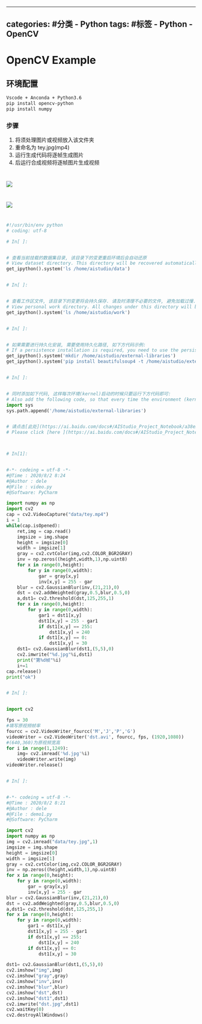 ﻿
---

categories:  #分类
    - Python
tags:   #标签
    - Python
    - OpenCV
---

# OpenCV Example 


<!-- more -->
## 环境配置
```bash
Vscode + Anconda + Python3.6
pip install opencv-python
pip install numpy
```
### 步骤
1. 将须处理图片或视频放入该文件夹
2. 重命名为 tey.jpg(mp4)
3. 运行生成代码将逐帧生成图片
4. 后运行合成视频将逐帧图片生成视频

# ![](https://imgconvert.csdnimg.cn/aHR0cHM6Ly9haS1zdHVkaW8tc3RhdGljLW9ubGluZS5jZG4uYmNlYm9zLmNvbS9mNGVkY2YyMzE5YjI0YjczOTQ0MTc1YWMyOGEzOWY0MzBjN2M4M2I2ZTdiYzQ5ODA4ZGQ4NDE4Yjk1ZDJkZTdi?x-oss-process=image/format,png)
# ![](https://imgconvert.csdnimg.cn/aHR0cHM6Ly9haS1zdHVkaW8tc3RhdGljLW9ubGluZS5jZG4uYmNlYm9zLmNvbS81MjUyMzJmNTkzYmQ0Nzg2OTc1MWRjZDhjZDdhYmM5ZmViMjFmNmY1MmU4NjRhMjI5ZWQ4ZWUxMGI5NjE3Y2Jj?x-oss-process=image/format,png)
# 
```python
#!/usr/bin/env python
# coding: utf-8

# In[ ]:


# 查看当前挂载的数据集目录, 该目录下的变更重启环境后会自动还原
# View dataset directory. This directory will be recovered automatically after resetting environment. 
get_ipython().system('ls /home/aistudio/data')


# In[ ]:


# 查看工作区文件, 该目录下的变更将会持久保存. 请及时清理不必要的文件, 避免加载过慢.
# View personal work directory. All changes under this directory will be kept even after reset. Please clean unnecessary files in time to speed up environment loading.
get_ipython().system('ls /home/aistudio/work')


# In[ ]:


# 如果需要进行持久化安装, 需要使用持久化路径, 如下方代码示例:
# If a persistence installation is required, you need to use the persistence path as the following:
get_ipython().system('mkdir /home/aistudio/external-libraries')
get_ipython().system('pip install beautifulsoup4 -t /home/aistudio/external-libraries')


# In[ ]:


# 同时添加如下代码, 这样每次环境(kernel)启动的时候只要运行下方代码即可:
# Also add the following code, so that every time the environment (kernel) starts, just run the following code:
import sys
sys.path.append('/home/aistudio/external-libraries')


# 请点击[此处](https://ai.baidu.com/docs#/AIStudio_Project_Notebook/a38e5576)查看本环境基本用法.  <br>
# Please click [here ](https://ai.baidu.com/docs#/AIStudio_Project_Notebook/a38e5576) for more detailed instructions. 



# In[1]:


#-*- codeing = utf-8 -*-
#@Time : 2020/8/2 8:24
#@Author : dele
#@File : video.py
#@Software: PyCharm

import numpy as np
import cv2
cap = cv2.VideoCapture("data/tey.mp4")
i = 1
while(cap.isOpened):
    ret,img = cap.read()
    imgsize = img.shape
    height = imgsize[0]
    width = imgsize[1]
    gray = cv2.cvtColor(img,cv2.COLOR_BGR2GRAY)
    inv = np.zeros((height,width,1),np.uint8)
    for x in range(0,height):
        for y in range(0,width):
            gar = gray[x,y]
            inv[x,y] = 255 - gar
    blur = cv2.GaussianBlur(inv,(21,21),0)
    dst = cv2.addWeighted(gray,0.5,blur,0.5,0)
    a,dst1= cv2.threshold(dst,125,255,1)
    for x in range(0,height):
        for y in range(0,width):
            gar1 = dst1[x,y]
            dst1[x,y] = 255 - gar1
            if dst1[x,y] == 255:
                dst1[x,y] = 240
            if dst1[x,y] == 0:
                dst1[x,y] = 30
    dst1= cv2.GaussianBlur(dst1,(5,5),0)
    cv2.imwrite("%d.jpg"%i,dst1)
    print("第%d帧"%i)
    i+=1
cap.release()
print("ok")


# In[ ]:


import cv2

fps = 30
#填写原视频帧率
fourcc = cv2.VideoWriter_fourcc('M','J','P','G')
videoWriter = cv2.VideoWriter('dst.avi', fourcc, fps, (1920,1080))
#(640,360)为原视频宽高
for i in range(1,1249):
    img= cv2.imread('%d.jpg'%i)
    videoWriter.write(img)
videoWriter.release()


# In[ ]:


#-*- codeing = utf-8 -*-
#@Time : 2020/8/2 8:21
#@Author : dele
#@File : demo1.py
#@Software: PyCharm

import cv2
import numpy as np
img = cv2.imread("data/tey.jpg",1)
imgsize = img.shape
height = imgsize[0]
width = imgsize[1]
gray = cv2.cvtColor(img,cv2.COLOR_BGR2GRAY)
inv = np.zeros((height,width,1),np.uint8)
for x in range(0,height):
    for y in range(0,width):
        gar = gray[x,y]
        inv[x,y] = 255 - gar
blur = cv2.GaussianBlur(inv,(21,21),0)
dst = cv2.addWeighted(gray,0.5,blur,0.5,0)
a,dst1= cv2.threshold(dst,125,255,1)
for x in range(0,height):
    for y in range(0,width):
        gar1 = dst1[x,y]
        dst1[x,y] = 255 - gar1
        if dst1[x,y] == 255:
            dst1[x,y] = 240
        if dst1[x,y] == 0:
            dst1[x,y] = 30

dst1= cv2.GaussianBlur(dst1,(5,5),0)
cv2.imshow("img",img)
cv2.imshow("gray",gray)
cv2.imshow("inv",inv)
cv2.imshow("blur",blur)
cv2.imshow("dst",dst)
cv2.imshow("dst1",dst1)
cv2.imwrite("dst.jpg",dst1)
cv2.waitKey(0)
cv2.destroyAllWindows()


```

